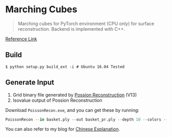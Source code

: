 Marching Cubes
===

> Marching cubes for PyTorch environment (CPU only) for surface reconstruction. Backend is implemented with C++.

[Reference Link](https://github.com/tatsy/mcubes_pytorch)

## Build

```shell
$ python setup.py build_ext -i # Ubuntu 16.04 Tested
```

## Generate Input

1. Grid binary file generated by [Possion Reconstruction](https://github.com/mkazhdan/PoissonRecon) (V13)
2. Isovalue output of Possion Reconstruction

Download `PoissonRecon.exe`, and you can get these by running:

```python
PoissonRecon --in basket.ply --out basket_pr.ply --depth 10 --colors --verbose --grid basket_grid
```

You can also refer to my blog for [Chinese Explanation](https://e0hyl.github.io/BLOG-OF-E0/MarchingCube/).

